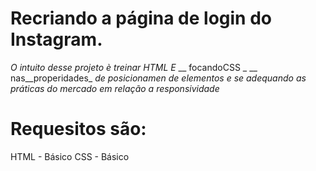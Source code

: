  # Recriando a página de login do Instagram.
 
 _O_   _intuito_  _desse_ _projeto_  _è_ _treinar_ _HTML_ _E_ __ focandoCSS _  __ nas__properidades_ _de_ _posicionamen_ _de_ _elementos_ _e_ _se_ _adequando_ _as_ _práticas_ _do_ _mercado_ _em_ _relação_ _a_ _responsividade_
 
 # Requesitos são:
 HTML - Básico
 CSS -  Básico 
